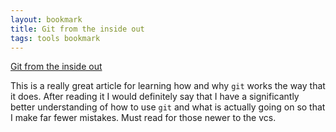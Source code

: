 ```yaml
---
layout: bookmark
title: Git from the inside out
tags: tools bookmark
---
```


[Git from the inside out](https://codewords.recurse.com/issues/two/git-from-the-inside-out)

This is a really great article for learning how and why `git` works the way that it does. After reading it I would definitely say that I have a significantly better understanding of how to use `git` and what is actually going on so that I make far fewer mistakes. Must read for those newer to the vcs.
